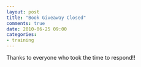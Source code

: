 ```yaml
---
layout: post
title: "Book Giveaway Closed"
comments: true
date: 2010-06-25 09:00
categories:
- training
---
```

Thanks to everyone who took the time to respond!!








